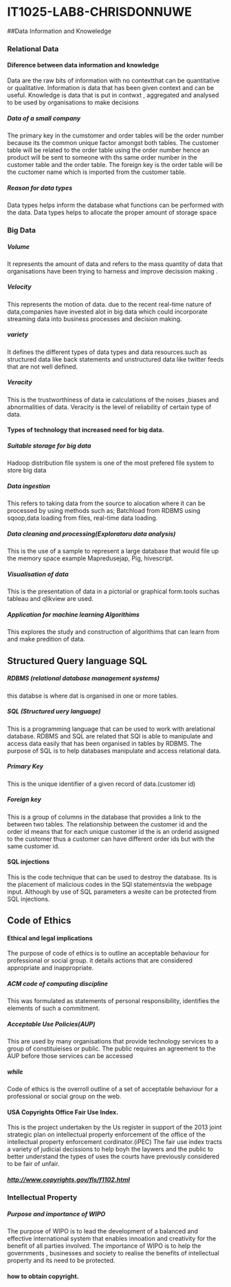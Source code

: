# IT1025-LAB8-CHRISDONNUWE
##Data Information and Knoweledge
### Relational Data
#### Diference between data information and knowledge
Data are the raw bits of information with no contextthat can be quantitative or qualitative. Information is data that has been given context and can be useful. Knowledge is data that is put in contwxt , aggregated and analysed to be used by organisations to make decisions
##### Data of a small company
The primary key in the cumstomer and order tables will be the order number because its the common unique factor amongst both tables.
The customer table will be related to the order table using the order number hence an product will be sent to someone with ths same order number in the customer table and the order table.
The foreign key is the order table will be the cuctomer name which is imported from the customer table.
##### Reason for data types
Data types helps inform the database what functions can be performed with the data.
Data types helps to allocate the proper amount of storage space
### Big Data
##### Volume
It represents the amount of data and refers to the mass quantity of data that organisations have been trying to harness and improve decission making .
##### Velocity
This represents the motion of data. due to the recent real-time nature of data,companies have invested alot in big data which could incorporate streaming data into business processes and decision making.
##### variety 
It defines the different types of data types and data resources.such as structured data like back statements and unstructured data like twitter feeds that are not well defined.
##### Veracity
This is the trustworthiness of data ie calculations of the noises ,biases and abnormalities of data. Veracity is the level of reliability of certain type of data.
#### Types of technology that increased need for big data.
##### Suitable storage for big data 
Hadoop distribution file system is one of the most prefered file system to store  big data
##### Data ingestion
This refers to taking data from the source to alocation where it can be processed by using methods such as;
Batchload from RDBMS using sqoop,data loading from files, real-time data loading.
##### Data cleaning and processing(Exploratoru data analysis)
This is the use of a sample to represent a large database that would file up the memory space example Mapredusejap, Pig, hivescript.
##### Visualisation of data
This is the presentation of data in a pictorial or graphical form.tools suchas tableau and qlikview are used.
##### Application for machine learning Algorithims
This explores the study and construction of algorithims that can learn from and make predition of data.
## Structured Query language SQL
##### RDBMS (relational database management systems)
this databse is where dat is organised in one or more tables.
##### SQL (Structured uery language) 
This is a programming language that can be used to work with arelational database.
RDBMS and SQL are related that SQl is able to manipulate and access data easily that has been organised in tables by RDBMS.
The purpose of SQL is to help databases manipulate and access relational data.
##### Primary Key
This is the unique identifier of a given record of data.(customer id)
##### Foreign key
This is a group of columns in the database that provides a link to the between two tables.
The relationship between the customer id and the order id means that for each unique customer id the is an orderid assigned to the customer thus a customer can have different order ids but with the same customer id.
#### SQL injections
This is the code technique that can be used to destroy the database.
Its is the placement of malicious codes in the SQl statementsvia the webpage input.
Although by use of SQL parameters a wesite can be protected from SQL injections.

## Code of Ethics
#### Ethical and legal implications
The purpose of code of ethics is to outline an acceptable behaviour for professional or social group. it details actions that are considered appropriate and inappropriate.
##### ACM code of computing discipline
This was formulated as statements of personal responsibility, identifies the elements of such a commitment.
##### Acceptable Use Policies(AUP)
This are used by many organisations that provide technology services to a group of constituieises or public. The public requires an agreement to the AUP before those services can be accessed
##### while
Code of ethics is the overroll outline of a set of acceptable behaviour for a professional or social group on the web.
#### USA Copyrights Office Fair Use Index.
This is the project undertaken by the Us register in support of the 2013 joint strategic plan on intellectual property enforcement of the office of the intellectual property enforcement cordinator.(iPEC)
The fair use index tracts a variety of judicial decissions to help boyh the laywers and the public to better understand the types of uses the courts have previously considered to be fair of unfair.
##### http://www.copyrights.gov/fls/f1102.html

### Intellectual Property 
##### Purpose and importance of WIPO
The purpose of WIPO is to lead the development of a balanced and effective international system that enables innoation and creativity for the benefit of all parties involved.
The importance of WIPO is to help the governments , businesses and society to realise the benefits of intellectual property and its need to be protected.
#### how to obtain copyright.




